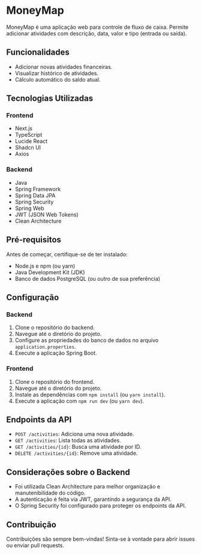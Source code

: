 # MoneyMap

MoneyMap é uma aplicação web para controle de fluxo de caixa. Permite adicionar atividades com descrição, data, valor e tipo (entrada ou saída).

## Funcionalidades

* Adicionar novas atividades financeiras.
* Visualizar histórico de atividades.
* Cálculo automático do saldo atual.

## Tecnologias Utilizadas

### Frontend

* Next.js
* TypeScript
* Lucide React
* Shadcn UI
* Axios

### Backend

* Java
* Spring Framework
* Spring Data JPA
* Spring Security
* Spring Web
* JWT (JSON Web Tokens)
* Clean Architecture

## Pré-requisitos

Antes de começar, certifique-se de ter instalado:

* Node.js e npm (ou yarn)
* Java Development Kit (JDK)
* Banco de dados PostgreSQL (ou outro de sua preferência)

## Configuração

### Backend

1.  Clone o repositório do backend.
2.  Navegue até o diretório do projeto.
3.  Configure as propriedades do banco de dados no arquivo `application.properties`.
4.  Execute a aplicação Spring Boot.

### Frontend

1.  Clone o repositório do frontend.
2.  Navegue até o diretório do projeto.
3.  Instale as dependências com `npm install` (ou `yarn install`).
4.  Execute a aplicação com `npm run dev` (ou `yarn dev`).

## Endpoints da API

* `POST /activities`: Adiciona uma nova atividade.
* `GET /activities`: Lista todas as atividades.
* `GET /activities/{id}`: Busca uma atividade por ID.
* `DELETE /activities/{id}`: Remove uma atividade.

## Considerações sobre o Backend

* Foi utilizada Clean Architecture para melhor organização e manutenibilidade do código.
* A autenticação é feita via JWT, garantindo a segurança da API.
* O Spring Security foi configurado para proteger os endpoints da API.

## Contribuição

Contribuições são sempre bem-vindas! Sinta-se à vontade para abrir issues ou enviar pull requests.
